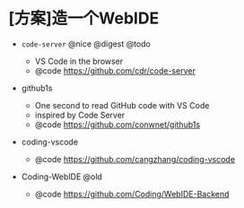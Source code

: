 # [方案]造一个WebIDE

- `code-server` @nice @digest @todo
  - VS Code in the browser
  - @code https://github.com/cdr/code-server

- github1s
  - One second to read GitHub code with VS Code
  - inspired by Code Server
  - @code https://github.com/conwnet/github1s

- coding-vscode
  - @code https://github.com/cangzhang/coding-vscode

- Coding-WebIDE @old
  - @code https://github.com/Coding/WebIDE-Backend